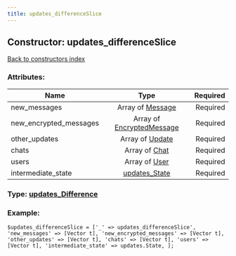 ```yaml
---
title: updates_differenceSlice
---
```

## Constructor: updates\_differenceSlice  
[Back to constructors index](index.md)



### Attributes:

| Name     |    Type       | Required |
|----------|:-------------:|---------:|
|new\_messages|Array of [Message](../types/Message.md) | Required|
|new\_encrypted\_messages|Array of [EncryptedMessage](../types/EncryptedMessage.md) | Required|
|other\_updates|Array of [Update](../types/Update.md) | Required|
|chats|Array of [Chat](../types/Chat.md) | Required|
|users|Array of [User](../types/User.md) | Required|
|intermediate\_state|[updates\_State](../types/updates_State.md) | Required|



### Type: [updates\_Difference](../types/updates_Difference.md)


### Example:

```
$updates_differenceSlice = ['_' => updates_differenceSlice', 'new_messages' => [Vector t], 'new_encrypted_messages' => [Vector t], 'other_updates' => [Vector t], 'chats' => [Vector t], 'users' => [Vector t], 'intermediate_state' => updates.State, ];
```
